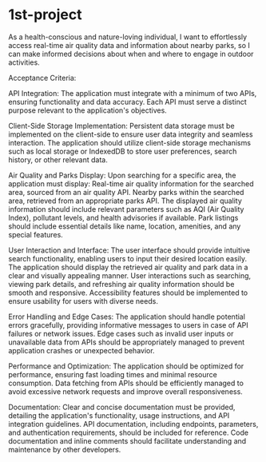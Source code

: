 # 1st-project
As a health-conscious and nature-loving individual, I want to effortlessly access real-time air quality data and information about nearby parks, so I can make informed decisions about when and where to engage in outdoor activities.

Acceptance Criteria:

API Integration:
The application must integrate with a minimum of two APIs, ensuring functionality and data accuracy.
Each API must serve a distinct purpose relevant to the application's objectives.

Client-Side Storage Implementation:
Persistent data storage must be implemented on the client-side to ensure user data integrity and seamless interaction.
The application should utilize client-side storage mechanisms such as local storage or IndexedDB to store user preferences, search history, or other relevant data.

Air Quality and Parks Display:
Upon searching for a specific area, the application must display:
Real-time air quality information for the searched area, sourced from an air quality API.
Nearby parks within the searched area, retrieved from an appropriate parks API.
The displayed air quality information should include relevant parameters such as AQI (Air Quality Index), pollutant levels, and health advisories if available.
Park listings should include essential details like name, location, amenities, and any special features.

User Interaction and Interface:
The user interface should provide intuitive search functionality, enabling users to input their desired location easily.
The application should display the retrieved air quality and park data in a clear and visually appealing manner.
User interactions such as searching, viewing park details, and refreshing air quality information should be smooth and responsive.
Accessibility features should be implemented to ensure usability for users with diverse needs.

Error Handling and Edge Cases:
The application should handle potential errors gracefully, providing informative messages to users in case of API failures or network issues.
Edge cases such as invalid user inputs or unavailable data from APIs should be appropriately managed to prevent application crashes or unexpected behavior.

Performance and Optimization:
The application should be optimized for performance, ensuring fast loading times and minimal resource consumption.
Data fetching from APIs should be efficiently managed to avoid excessive network requests and improve overall responsiveness.

Documentation:
Clear and concise documentation must be provided, detailing the application's functionality, usage instructions, and API integration guidelines.
API documentation, including endpoints, parameters, and authentication requirements, should be included for reference.
Code documentation and inline comments should facilitate understanding and maintenance by other developers.